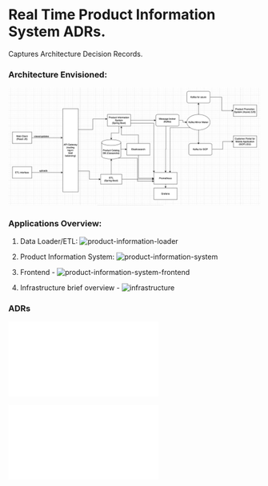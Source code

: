 # Real Time Product Information System ADRs.

Captures Architecture Decision Records.

### Architecture Envisioned:

![architecture](docs/architecture-diagram.png)

### Applications Overview:

1. Data Loader/ETL: ![product-information-loader](https://github.com/anshupitlia/product-information-loader)

2. Product Information System: ![product-information-system](https://github.com/anshupitlia/product-information-system)

3. Frontend - ![product-information-system-frontend](https://github.com/anshupitlia/product-information-system-frontend)

4. Infrastructure brief overview - ![infrastructure](https://github.com/anshupitlia/event-based-message-exchange-infrastructure)

### ADRs
![DB-choice](DB-choice.md)

![Message-Broker-choice](Message-Broker-choice.md)
